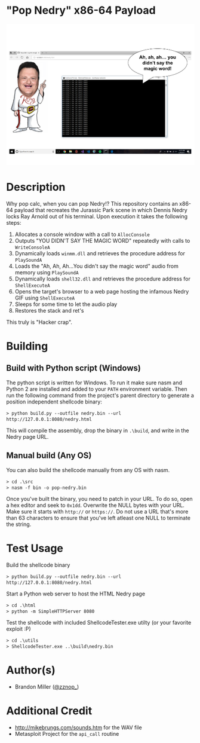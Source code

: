 # "Pop Nedry" x86-64 Payload
![alt text](screenshots/screenshot.png)

# Description
Why pop calc, when you can pop Nedry!? This repository contains an x86-64 payload that recreates the Jurassic Park scene in which Dennis Nedry locks Ray Arnold out of his terminal. Upon execution it takes the following steps:
1. Allocates a console window with a call to `AllocConsole`
2. Outputs "YOU DIDN'T SAY THE MAGIC WORD" repeatedly with calls to `WriteConsoleA`
3. Dynamically loads `winmm.dll` and retrieves the procedure address for `PlaySoundA`
4. Loads the "Ah, Ah, Ah...You didn't say the magic word" audio from memory using `PlaySoundA`
5. Dynamically loads `shell32.dll` and retrieves the procedure address for `ShellExecuteA`
6. Opens the target's browser to a web page hosting the infamous Nedry GIF using `ShellExecuteA`
7. Sleeps for some time to let the audio play
8. Restores the stack and ret's

This truly is "Hacker crap".

# Building

## Build with Python script (Windows)
The python script is written for Windows. To run it make sure nasm and Python 2 are installed and added to your `PATH` environment variable. Then run the following command from the project's parent directory to generate a position independent shellcode binary:
```
> python build.py --outfile nedry.bin --url http://127.0.0.1:8080/nedry.html
```
This will compile the assembly, drop the binary in `.\build`, and write in the Nedry page URL.

## Manual build (Any OS)
You can also build the shellcode manually from any OS with nasm.
```
> cd .\src
> nasm -f bin -o pop-nedry.bin 
```
Once you've built the binary, you need to patch in your URL. To do so, open a hex editor and seek to `0x1dd`. Overwrite the NULL bytes with your URL. Make sure it starts with `http://` or `https://`. Do not use a URL that's more than 63 characters to ensure that you've left atleast one NULL to terminate the string.

# Test Usage
Build the shellcode binary
```
> python build.py --outfile nedry.bin --url http://127.0.0.1:8080/nedry.html
```

Start a Python web server to host the HTML Nedry page
```
> cd .\html
> python -m SimpleHTTPServer 8080
```

Test the shellcode with included ShellcodeTester.exe utilty (or your favorite exploit :P)
```
> cd .\utils
> ShellcodeTester.exe ..\build\nedry.bin
```

# Author(s)
* Brandon Miller ([@zznop_](https://twitter.com/zznop_))

# Additional Credit
* http://mikebrungs.com/sounds.htm for the WAV file
* Metasploit Project for the `api_call` routine